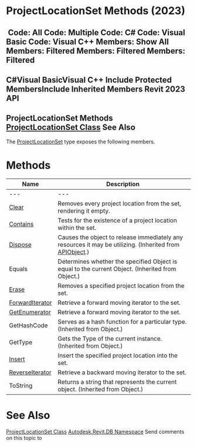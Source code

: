 # ProjectLocationSet Methods (2023)

﻿
 Code: All Code: Multiple Code: C# Code: Visual Basic Code: Visual C++  Members: Show All Members: Filtered Members: Filtered Members: Filtered   
---  
C#Visual BasicVisual C++
Include Protected MembersInclude Inherited Members
Revit 2023 API  
---  
ProjectLocationSet Methods  
[ProjectLocationSet Class](f61b39ab-704a-8981-419f-c2f64521f181.md "ProjectLocationSet Class") See Also  
---  
The [ProjectLocationSet](f61b39ab-704a-8981-419f-c2f64521f181.md "ProjectLocationSet Class") type exposes the following members.
# Methods
| Name | Description |
| --- | --- |
| --- | --- | --- |
| [Clear](d734eec8-1a7e-2192-84fb-0ca5bc64fc49.md "Clear Method") | Removes every project location from the set, rendering it empty. |
| [Contains](007b3a3e-e714-28a1-d019-a8fef1757a7b.md "Contains Method") | Tests for the existence of a project location within the set. |
| [Dispose](7c03212a-b587-1c89-3912-efea0d2619c5.md "Dispose Method") | Causes the object to release immediately any resources it may be utilizing. (Inherited from [APIObject](beb86ef5-39ad-3f0d-0cd9-0c929387a2bb.md "APIObject Class").) |
| Equals | Determines whether the specified Object is equal to the current Object. (Inherited from Object.) |
| [Erase](15e5616e-cd52-e6f6-5483-0c2843925232.md "Erase Method") | Removes a specified project location from the set. |
| [ForwardIterator](9002a9ac-76e1-f7ca-adac-a59f2e1c1ccc.md "ForwardIterator Method") | Retrieve a forward moving iterator to the set. |
| [GetEnumerator](5b8669c5-0c9a-756d-6a30-d465bc043dae.md "GetEnumerator Method") | Retrieve a forward moving iterator to the set. |
| GetHashCode | Serves as a hash function for a particular type.  (Inherited from Object.) |
| GetType | Gets the Type of the current instance. (Inherited from Object.) |
| [Insert](0d2d4cc2-202c-c993-834d-4bfe0c622a89.md "Insert Method") | Insert the specified project location into the set. |
| [ReverseIterator](7742c477-dc91-aba0-1513-a5187ff39540.md "ReverseIterator Method") | Retrieve a backward moving iterator to the set. |
| ToString | Returns a string that represents the current object. (Inherited from Object.) |

# See Also
[ProjectLocationSet Class](f61b39ab-704a-8981-419f-c2f64521f181.md "ProjectLocationSet Class")
[Autodesk.Revit.DB Namespace](87546ba7-461b-c646-cbb1-2cb8f5bff8b2.md "Autodesk.Revit.DB Namespace")
Send comments on this topic to 